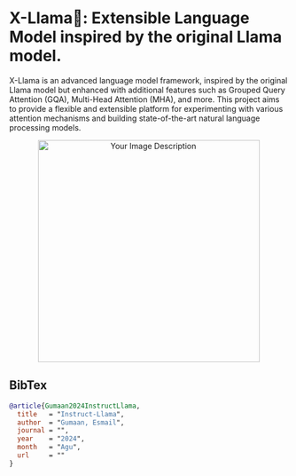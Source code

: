 # X-Llama🦙: Extensible Language Model inspired by the original Llama model.
 

X-Llama is an advanced language model framework, inspired by the original Llama model but enhanced with additional features such as Grouped Query Attention (GQA), Multi-Head Attention (MHA), and more. This project aims to provide a flexible and extensible platform for experimenting with various attention mechanisms and building state-of-the-art natural language processing models.

<p align="center">
  <img src="https://github.com/Esmail-ibraheem/FeedbackTransformer/blob/main/llama2.jpg" alt="Your Image Description" width="400" height=400">
</p>


## BibTex
```BibTex
@article{Gumaan2024InstructLlama,
  title   = "Instruct-Llama",
  author  = "Gumaan, Esmail",
  journal = "",
  year    = "2024",
  month   = "Agu",
  url     = ""
}

```
